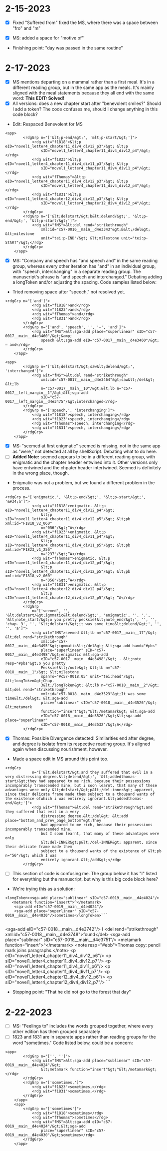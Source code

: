 # 2-15-2023

- [X] Fixed "Suffered from" fixed the MS, where there was a space between "fro" and "m"

- [X] MS: added a space for "motive of"

- Finishing point: "day was passed in the same routine"

# 2-17-2023

- [X] MS mentions departing on a mammal rather than a first meal. It's in a different reading group, but in the same app as the meals. It's mainly sligned with the meal statements because they all end with the same word: **This** **EDIT: Solved!**
- [X] All versions: does a new chapter start after "benevolent smiles?" Should I add a token? The code confuses me, should I change anything in this code block?
- Edit: Respaced Benevolent for MS

```
<app>
		<rdgGrp n="['&lt;p-end/&gt;', '&lt;p-start/&gt;']">
			<rdg wit="f1818">&lt;p eID="novel1_letter4_chapter11_div4_div12_p3"/&gt; &lt;p
				sID="novel1_letter4_chapter11_div4_div12_p4"/&gt;</rdg>
			<rdg wit="f1823">&lt;p eID="novel1_letter4_chapter11_div4_div11_p3"/&gt; &lt;p
				sID="novel1_letter4_chapter11_div4_div11_p4"/&gt;</rdg>
			<rdg wit="fThomas">&lt;p eID="novel1_letter4_chapter11_div4_div12_p3"/&gt; &lt;p
				sID="novel1_letter4_chapter11_div4_div12_p4"/&gt;</rdg>
			<rdg wit="f1831">&lt;p eID="novel1_letter4_chapter12_div4_div12_p3"/&gt; &lt;p
				sID="novel1_letter4_chapter12_div4_div12_p4"/&gt;</rdg>
		</rdgGrp>
		<rdgGrp n="['&lt;delstart/&gt;b&lt;delend/&gt;', '&lt;p-end/&gt;', '&lt;p-start/&gt;']">
			<rdg wit="fMS">&lt;del rend="strikethrough"
				xml:id="c57-0016__main__d4e3343"&gt;B&lt;/del&gt; &lt;milestone
				unit="tei:p-END"/&gt; &lt;milestone unit="tei:p-START"/&gt;</rdg>
		</rdgGrp>
	</app>
```	
- [X] MS: "Company and speech has "and speech and" in the same reading group, whereas every other iteration has "and" in an individual group, with "speech, interchanging" in a separate reading group. The manuscript's phrase is "and speech and interchanged." Debating adding a longToken and/or adjusting the spacing. Code samples listed below:
- Tried removing space after "speech," not resolved yet.

```
<rdgGrp n="['and']">
			<rdg wit="f1818">and</rdg>
			<rdg wit="f1823">and</rdg>
			<rdg wit="fThomas">and</rdg>
			<rdg wit="f1831">and</rdg>
		</rdgGrp>
		<rdgGrp n="['and', 'speech', '', '—', 'and']">
			<rdg wit="fMS">&lt;sga-add place="superlinear" sID="c57-0017__main__d4e3460"/&gt;&amp;
				speech &lt;sga-add eID="c57-0017__main__d4e3460"/&gt; — and</rdg>
		</rdgGrp>
	</app>
```	

```
<app>
		<rdgGrp n="['&lt;delstart/&gt;saw&lt;delend/&gt;', 'interchanged']">
			<rdg wit="fMS">&lt;del rend="strikethrough"
				xml:id="c57-0017__main__d4e3464"&gt;saw&lt;/del&gt; &lt;lb
				n="c57-0017__main__10"/&gt;&lt;lb n="c57-0017__left_margin__1"/&gt;&lt;sga-add
				sID="c57-0017__left_margin__d4e3475"/&gt;interchanged</rdg>
		</rdgGrp>
		<rdgGrp n="['speech,', 'interchanging']">
			<rdg wit="f1818">speech, interchanging</rdg>
			<rdg wit="f1823">speech, interchanging</rdg>
			<rdg wit="fThomas">speech, interchanging</rdg>
			<rdg wit="f1831">speech, interchanging</rdg>
		</rdgGrp>
	</app>
```
- [X] MS: "seemed at first enigmatic" seemed is missing, not in the same app as "were," not detected at all by shellScript. Debating what to do here.
- [ ] **Added Note:** seemed appears to be in a different reading group, with enigmatic and the chapter header entwined into it. Other versions only have entwined and the chpater header intertwined. Seemed is definitely in the wrong place, though.
- Enigmatic was not a problem, but we found a different problem in the process.
```
<rdgGrp n="['enigmatic.', '&lt;p-end/&gt;', '&lt;p-start/&gt;', '&#34;a']">
			<rdg wit="f1818">enigmatic. &lt;p eID="novel1_letter4_chapter11_div4_div12_p4"/&gt;
				&lt;p sID="novel1_letter4_chapter11_div4_div12_p5"/&gt; &lt;pb xml:id="F1818_v2_060"
				n="056"/&gt;“A</rdg>
			<rdg wit="f1823">enigmatic. &lt;p eID="novel1_letter4_chapter11_div4_div11_p4"/&gt;
				&lt;p sID="novel1_letter4_chapter11_div4_div11_p5"/&gt; &lt;pb xml:id="F1823_v1_256"
				n="237"/&gt;“A</rdg>
			<rdg wit="fThomas">enigmatic. &lt;p eID="novel1_letter4_chapter11_div4_div12_p4"/&gt;
				&lt;p sID="novel1_letter4_chapter11_div4_div12_p5"/&gt; &lt;pb xml:id="F1818_v2_060"
				n="056"/&gt;“A</rdg>
			<rdg wit="f1831">enigmatic. &lt;p eID="novel1_letter4_chapter12_div4_div12_p4"/&gt;
				&lt;p sID="novel1_letter4_chapter12_div4_div12_p5"/&gt; “A</rdg>
		</rdgGrp>
		<rdgGrp
			n="['seemed', '', '&lt;delstart/&gt;igmmatic&lt;delend/&gt;', 'enigmatic', '', '.', '&lt;note_start/&gt;o you pretty pecksie!&lt;note_end/&gt;', '', '', 'chap. 3', '', '&lt;delstart/&gt;it was some time&lt;delend/&gt;', '', '', 'a']">
			<rdg wit="fMS">seemed &lt;lb n="c57-0017__main__17"/&gt; &lt;del rend="strikethrough"
				xml:id="c57-0017__main__d4e3495"&gt;igmmatic&lt;/del&gt; &lt;sga-add hand="#pbs"
				place="superlinear" sID="c57-0017__main__d4e3498"/&gt;enigmatic &lt;sga-add
				eID="c57-0017__main__d4e3498"/&gt; . &lt;note resp="#pbs"&gt;o you pretty
				Pecksie!&lt;/note&gt; &lt;lb n="c57-0018__main__1"/&gt; &lt;milestone
				spanTo="#c57-0018.05" unit="tei:head"/&gt; &lt;longToken&gt;Chap.
				3&lt;/longToken&gt; &lt;lb n="c57-0018__main__2"/&gt; &lt;del rend="strikethrough"
				xml:id="c57-0018__main__d4e3523"&gt;It was some time&lt;/del&gt; &lt;sga-add
				place="sublinear" sID="c57-0018__main__d4e3526"/&gt; &lt;metamark
				function="insert"&gt;^&lt;/metamark&gt; &lt;sga-add
				eID="c57-0018__main__d4e3526"/&gt;&lt;sga-add place="superlinear"
				sID="c57-0018__main__d4e3532"/&gt;A</rdg>
		</rdgGrp>
```

- [X] Thomas: Possible Divergence detected! Similarities end after degree, and degree is isolate from its respective reading group. It's aligned again when discussing nourishment, however.
- Made a space edit in MS around this point too.

```
<rdgGrp
			n="['&lt;delstart/&gt;and they suffered that evil in a very distressing degree.&lt;delend/&gt;', '&lt;addedthomas-start/&gt;they had appeared to me rich, because their possessions incomparably transcended mine, but i soon learnt, that many of these advantages were only &lt;delstart/&gt;p&lt;/del-inner&gt; apparent, since their delicate frame made them subject to a thousand wants of the existence ofwhich i was entirely ignorant.&lt;addedthomas-end/&gt;']">
			<rdg wit="fThomas">&lt;del rend="strikethrough"&gt;and they suffered that evil in a very
				distressing degree.&lt;/del&gt; &lt;add place="bottom_and_prev_page_bottom"&gt;They
				had appeared to me rich, because their possessions incomparably transcended mine,
				but I soon learnt, that many of these advantages were only
				&lt;del-INNER&gt;p&lt;/del-INNER&gt; apparent, since their delicate frame made them
				subject to a thousand wants of the existence of &lt;pb n="56"/&gt; which I was
				entirely ignorant.&lt;/add&gt;</rdg>
		</rdgGrp>
```

- [ ] This section of code is confusing me. The group below it has "I" listed for everything but the manuscript, but why is this big code block here? 

- We're trying this as a solution:

```
<longToken><sga-add place="sublinear" sID="c57-0019__main__d4e4024"/>
   <metamark function="insert">^</metamark>
    <sga-add eID="c57-0019__main__d4e4024"/>
    <sga-add place="superlinear" sID="c57-0019__main__d4e4030"/>sometimes</longToken>```
    
```
<rdgGrp n="['', 'i', '&lt;delstart/&gt;found&lt;delend/&gt;', '', '']">
			<rdg wit="fMS">&lt;sga-add eID="c57-0018__main__d4e3742"/&gt; I &lt;del
				rend="strikethrough" xml:id="c57-0018__main__d4e3748"&gt;found&lt;/del&gt;
				&lt;sga-add place="sublinear" sID="c57-0018__main__d4e3751"/&gt; &lt;metamark
				function="insert"&gt;^&lt;/metamark&gt;</rdg>
		</rdgGrp>
		<rdgGrp
			n="['&lt;note_start/&gt;thomas copy: pencil mark joins paragraphs.&lt;note_end/&gt;']">
			<rdg wit="fThomas">&lt;note resp="#ebb"&gt;Thomas copy: pencil mark joins
				paragraphs.&lt;/note&gt;</rdg>
		</rdgGrp>
		<rdgGrp n="['&lt;p-end/&gt;', '&lt;p-start/&gt;']">
			<rdg wit="f1818">&lt;p eID="novel1_letter4_chapter11_div4_div12_p6"/&gt; &lt;p
				sID="novel1_letter4_chapter11_div4_div12_p7"/&gt;</rdg>
			<rdg wit="f1823">&lt;p eID="novel1_letter4_chapter11_div4_div11_p6"/&gt; &lt;p
				sID="novel1_letter4_chapter11_div4_div11_p7"/&gt;</rdg>
			<rdg wit="f1831">&lt;p eID="novel1_letter4_chapter12_div4_div12_p6"/&gt; &lt;p
				sID="novel1_letter4_chapter12_div4_div12_p7"/&gt;</rdg>
		</rdgGrp>
```	

- Stopping point: "That he did not go to the forest that day"

# 2-22-2023

- [ ] MS: "Feelings to" includes the words grouped together, where every other edition has them grouped separately
- [ ] 1823 and 1831 are in separate apps rather than reading groups for the word "sometimes." Code listed below, could be a concern:

```
<app>
		<rdgGrp n="['', '']">
			<rdg wit="fMS">&lt;sga-add place="sublinear" sID="c57-0019__main__d4e4024"/&gt;
				&lt;metamark function="insert"&gt;^&lt;/metamark&gt;</rdg>
		</rdgGrp>
		<rdgGrp n="['sometimes,']">
			<rdg wit="f1823">sometimes,</rdg>
			<rdg wit="f1831">sometimes,</rdg>
		</rdgGrp>
	</app>
	<app>
		<rdgGrp n="['sometimes']">
			<rdg wit="f1818">sometimes</rdg>
			<rdg wit="fThomas">sometimes</rdg>
			<rdg wit="fMS">&lt;sga-add eID="c57-0019__main__d4e4024"/&gt;&lt;sga-add
				place="superlinear" sID="c57-0019__main__d4e4030"/&gt;sometimes</rdg>
		</rdgGrp>
	</app>
```	
